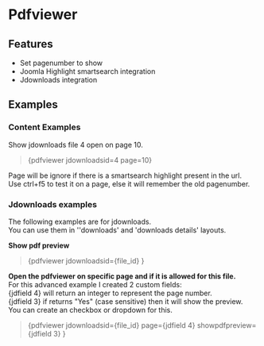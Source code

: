 # Pdfviewer

## Features

- Set pagenumber to show
- Joomla Highlight smartsearch integration
- Jdownloads integration

## Examples

### Content Examples

Show jdownloads file 4 open on page 10.  
>{pdfviewer jdownloadsid=4 page=10}

Page will be ignore if there is a smartsearch highlight present in the url.  
Use ctrl+f5 to test it on a page, else it will remember the old pagenumber.

### Jdownloads examples

The following examples are for jdownloads.  
You can use them in &#39;&#39;downloads&#39; and &#39;downloads details&#39; layouts.

**Show pdf preview**  
>{pdfviewer jdownloadsid={file\_id} }

**Open the pdfviewer on specific page and if it is allowed for this file.**  
For this advanced example I created 2 custom fields:  
{jdfield 4} will return an integer to represent the page number.  
{jdfield 3} if returns &quot;Yes&quot; (case sensitive) then it will show the preview.  
You can create an checkbox or dropdown for this.

>{pdfviewer jdownloadsid={file\_id} page={jdfield 4} showpdfpreview={jdfield 3} }


